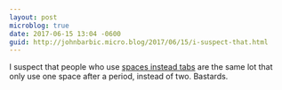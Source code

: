 ```yaml
---
layout: post
microblog: true
date: 2017-06-15 13:04 -0600
guid: http://johnbarbic.micro.blog/2017/06/15/i-suspect-that.html
---
```

I suspect that people who use [spaces instead tabs](https://stackoverflow.blog/2017/06/15/developers-use-spaces-make-money-use-tabs/) are the same lot that only use one space after a period, instead of two.  Bastards.
